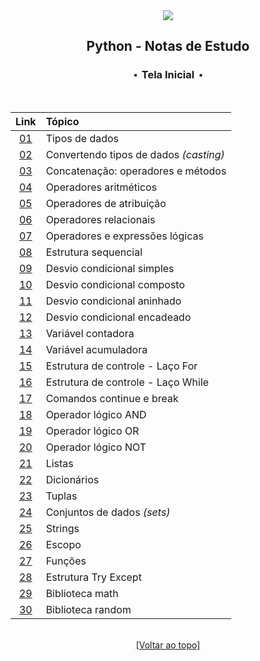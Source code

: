 <div align="center">
	<img src="./assets/python.png">
	<h2>Python - Notas de Estudo</h2>
	<h3>⬝&nbsp; Tela Inicial &nbsp;⬝</h3>
&nbsp;
&nbsp;	

Link  | Tópico
:---: | :---
[01](https://github.com/michelelozada/Python-Study-Notes/blob/main/files/01-Tipos-de-Dados.py) | Tipos de dados   
[02](https://github.com/michelelozada/Python-Study-Notes/blob/main/files/02-Convertendo-Tipos-de-Dados.py) | Convertendo tipos de dados *(casting)* 
[03](https://github.com/michelelozada/Python-Study-Notes/blob/main/files/03-Concatenacao-Operadores-e-Metodos.py) | Concatenação: operadores e métodos   
[04](https://github.com/michelelozada/Python-Study-Notes/blob/main/files/04-Operadores-Aritmeticos.py) | Operadores aritméticos   
[05](https://github.com/michelelozada/Python-Study-Notes/blob/main/files/05-Operadores-de-Atribuicao.py) | Operadores de atribuição   
[06](https://github.com/michelelozada/Python-Study-Notes/blob/main/files/06-Operadores-Relacionais.py) | Operadores relacionais   
[07](https://github.com/michelelozada/Python-Study-Notes/blob/main/files/07-Operadores-Logicos.py) | Operadores e expressões lógicas   
[08](https://github.com/michelelozada/Python-Study-Notes/blob/main/files/08-Estrutura-Sequencial.py) | Estrutura sequencial   
[09](https://github.com/michelelozada/Python-Study-Notes/blob/main/files/09-Desvio-Condicional-Simples.py) | Desvio condicional simples   
[10](https://github.com/michelelozada/Python-Study-Notes/blob/main/files/10-Desvio-Condicional-Composto.py) | Desvio condicional composto  
[11](https://github.com/michelelozada/Python-Study-Notes/blob/main/files/11-Desvio-Condicional-Aninhado.py) | Desvio condicional aninhado  
[12](https://github.com/michelelozada/Python-Study-Notes/blob/main/files/12-Desvio-Condicional-Encadeado.py) | Desvio condicional encadeado   
[13](https://github.com/michelelozada/Python-Study-Notes/blob/main/files/13-Variavel-contadora.py) | Variável contadora   
[14](https://github.com/michelelozada/Python-Study-Notes/blob/main/files/14-Variavel-acumuladora.py) | Variável acumuladora   
[15](https://github.com/michelelozada/Python-Study-Notes/blob/main/files/15-Estrutura-Controle-Laco-For.py) | Estrutura de controle - Laço For  
[16](https://github.com/michelelozada/Python-Study-Notes/blob/main/files/16-Estrutura-Controle-Laco-While.py) | Estrutura de controle - Laço While  
[17](https://github.com/michelelozada/Python-Study-Notes/blob/main/files/17-Comandos-Continue-e-Break.py) | Comandos continue e break  
[18](https://github.com/michelelozada/Python-Study-Notes/blob/main/files/18-Operador-logico-AND.py) | Operador lógico AND   
[19](https://github.com/michelelozada/Python-Study-Notes/blob/main/files/19-Operador-logico-OR.py) | Operador lógico OR  
[20](https://github.com/michelelozada/Python-Study-Notes/blob/main/files/20-Operador-logico-NOT.py) | Operador lógico NOT 
[21](https://github.com/michelelozada/Python-Study-Notes/blob/main/files/21-Listas.py) | Listas   
[22](https://github.com/michelelozada/Python-Study-Notes/blob/main/files/22-Dicionarios.py) | Dicionários   
[23](https://github.com/michelelozada/Python-Study-Notes/blob/main/files/23-Tuplas.py) | Tuplas
[24](https://github.com/michelelozada/Python-Study-Notes/blob/main/files/24-Conjuntos-de-Dados.py) | Conjuntos de dados *(sets)*  
[25](https://github.com/michelelozada/Python-Study-Notes/blob/main/files/25-Strings.py) | Strings  
[26](https://github.com/michelelozada/Python-Study-Notes/blob/main/files/26-Escopo.py) | Escopo  
[27](https://github.com/michelelozada/Python-Study-Notes/blob/main/files/27-Funcoes.py) | Funções  
[28](https://github.com/michelelozada/Python-Study-Notes/blob/main/files/28-Estrutura-Try-Except.py) | Estrutura Try Except   
[29](https://github.com/michelelozada/Python-Study-Notes/blob/main/files/29-Biblioteca-math.py) | Biblioteca math  
[30](https://github.com/michelelozada/Python-Study-Notes/blob/main/files/30-Biblioteca-random.py) | Biblioteca random  

&nbsp;    
[[Voltar ao topo]](https://github.com/michelelozada/Python-Study-Notes#python---notas-de-estudo)
</div>